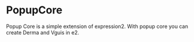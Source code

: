 # PopupCore

Popup Core is a simple extension of expression2. With popup core you can create Derma and Vguis in e2.
